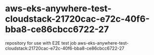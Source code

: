 # aws-eks-anywhere-test-cloudstack-21720cac-e72c-40f6-bba8-ce86cbcc6722-27
repository for use with E2E test job aws-eks-anywhere-test-cloudstack:21720cac-e72c-40f6-bba8-ce86cbcc6722-27
